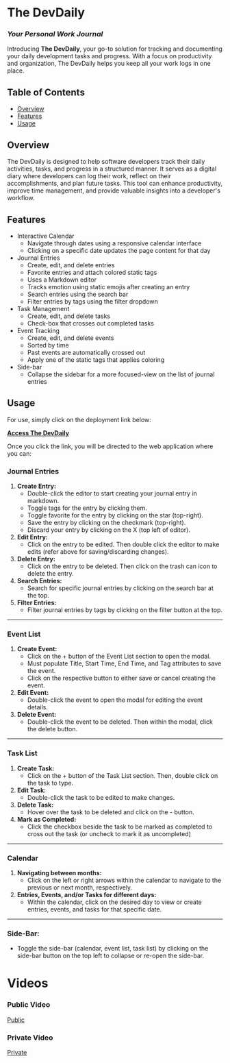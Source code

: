# The DevDaily
### *Your Personal Work Journal*
Introducing **The DevDaily**, your go-to solution for tracking and documenting your daily development tasks and progress. With a focus on productivity and organization, The DevDaily helps you keep all your work logs in one place.

## Table of Contents

  - [Overview](#overview)
  - [Features](#features)
  - [Usage](#usage)

## Overview  
The DevDaily is designed to help software developers track their daily activities, tasks, and progress in a structured manner. It serves as a digital diary where developers can log their work, reflect on their accomplishments, and plan future tasks. This tool can enhance productivity, improve time management, and provide valuable insights into a developer's workflow.

## Features
- Interactive Calendar
  - Navigate through dates using a responsive calendar interface
  - Clicking on a specific date updates the page content for that day
- Journal Entries
  - Create, edit, and delete entries
  - Favorite entries and attach colored static tags
  - Uses a Markdown editor
  - Tracks emotion using static emojis after creating an entry
  - Search entries using the search bar
  - Filter entries by tags using the filter dropdown
- Task Management
  - Create, edit, and delete tasks
  - Check-box that crosses out completed tasks
- Event Tracking
  - Create, edit, and delete events
  - Sorted by time
  - Past events are automatically crossed out
  - Apply one of the static tags that applies coloring
- Side-bar
  - Collapse the sidebar for a more focused-view on the list of journal entries

## Usage

For use, simply click on the deployment link below:

[**Access The DevDaily**](https://cse110-sp24-group9.github.io/CSE110-Project/source/pages/JournalApp.html)  
  
Once you click the link, you will be directed to the web application where you can:

### Journal Entries
1. **Create Entry:** 
    - Double-click the editor to start creating your journal entry in markdown.
    - Toggle tags for the entry by clicking them.
    - Toggle favorite for the entry by clicking on the star (top-right).
    - Save the entry by clicking on the checkmark (top-right).
    - Discard your entry by clicking on the X (top left of editor).
2. **Edit Entry:** 
    - Click on the entry to be edited. Then double click the editor to make edits (refer above for saving/discarding changes).
3. **Delete Entry:** 
    - Click on the entry to be deleted. Then click on the trash can icon to delete the entry.
4. **Search Entries:**
    - Search for specific journal entries by clicking on the search bar at the top.
5. **Filter Entries:**
    - Filter journal entries by tags by clicking on the filter button at the top.
  
--- 
  
### Event List
1. **Create Event:** 
    - Click on the + button of the Event List section to open the modal. 
    - Must populate Title, Start Time, End Time, and Tag attributes to save the event.
    - Click on the respective button to either save or cancel creating the event.
2. **Edit Event:** 
    - Double-click the event to open the modal for editing the event details.
3. **Delete Event:** 
    - Double-click the event to be deleted. Then within the modal, click the delete button.

--- 
  
### Task List
1. **Create Task:** 
    - Click on the + button of the Task List section. Then, double click on the task to type.
2. **Edit Task:** 
    - Double-click the task to be edited to make changes.
3. **Delete Task:** 
    - Hover over the task to be deleted and click on the - button.
4. **Mark as Completed:**
    - Click the checkbox beside the task to be marked as completed to cross out the task (or uncheck to mark it as uncompleted)

--- 
  
### Calendar
1. **Navigating between months:** 
    - Click on the left or right arrows within the calendar to navigate to the previous or next month, respectively.
2. **Entries, Events, and/or Tasks for different days:** 
    - Within the calendar, click on the desired day to view or create entries, events, and tasks for that specific date.

--- 

### Side-Bar: 
- Toggle the side-bar (calendar, event list, task list) by clicking on the side-bar button on the top left to collapse or re-open the side-bar.


# Videos

### Public Video
[Public](https://www.youtube.com/watch?v=Bu-LyDCJ42k&ab_channel=JasonBoenjamin)

### Private Video
[Private](https://www.youtube.com/watch?v=imXPpvY3fPk&ab_channel=JasonBoenjamin)

